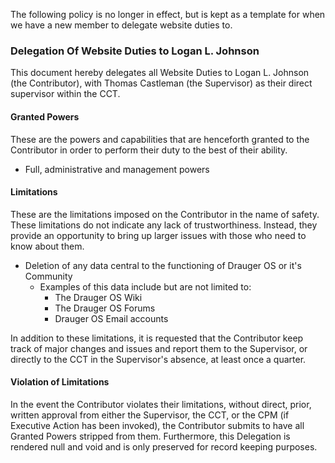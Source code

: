 The following policy is no longer in effect, but is kept as a template for when we have a new member to delegate website duties to.

### Delegation Of Website Duties to Logan L. Johnson

This document hereby delegates all Website Duties to Logan L. Johnson (the Contributor), with Thomas Castleman (the Supervisor) as their direct supervisor within the CCT.

#### Granted Powers
These are the powers and capabilities that are henceforth granted to the Contributor in order to perform their duty to the best of their ability.

 * Full, administrative and management powers
 
#### Limitations
These are the limitations imposed on the Contributor in the name of safety. These limitations do not indicate any lack of trustworthiness. Instead, they provide an opportunity to bring up larger issues with those who need to know about them.

 * Deletion of any data central to the functioning of Drauger OS or it's Community
 	* Examples of this data include but are not limited to:
      * The Drauger OS Wiki
      * The Drauger OS Forums
      * Drauger OS Email accounts
 
In addition to these limitations, it is requested that the Contributor keep track of major changes and issues and report them to the Supervisor, or directly to the CCT in the Supervisor's absence, at least once a quarter.

#### Violation of Limitations

In the event the Contributor violates their limitations, without direct, prior, written approval from either the Supervisor, the CCT, or the CPM (if Executive Action has been invoked), the Contributor submits to have all Granted Powers stripped from them. Furthermore, this Delegation is rendered null and void and is only preserved for record keeping purposes.